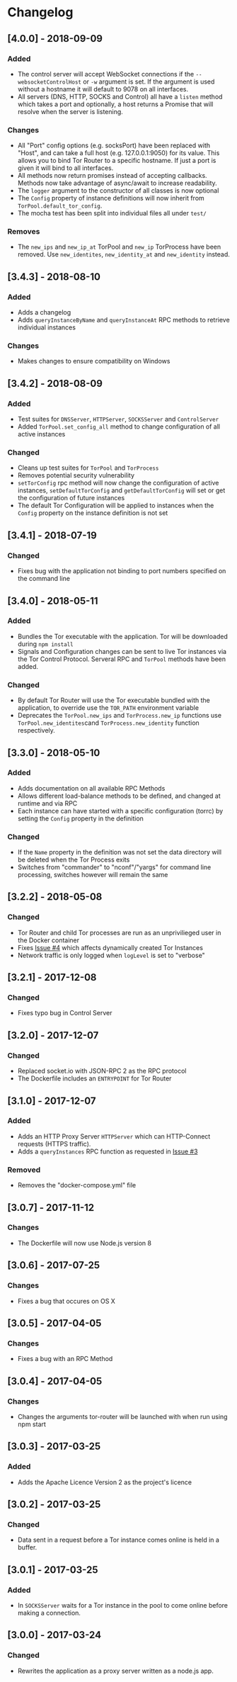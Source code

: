 # Changelog

## [4.0.0] - 2018-09-09

### Added
- The control server will accept WebSocket connections if the `--websocketControlHost` or `-w` argument is set. If the argument is used without a hostname it will default to 9078 on all interfaces.
- All servers (DNS, HTTP, SOCKS and Control) all have a `listen` method which takes a port and optionally, a host returns a Promise that will resolve when the server is listening.

### Changes
- All "Port" config options (e.g. socksPort) have been replaced with "Host", and can take a full host (e.g. 127.0.0.1:9050) for its value. This allows you to bind Tor Router to a specific hostname. If just a port is given it will bind to all interfaces.
- All methods now return promises instead of accepting callbacks. Methods now take advantage of async/await to increase readability.
- The `logger` argument to the constructor of all classes is now optional
- The `Config` property of instance definitions will now inherit from `TorPool.default_tor_config`.
- The mocha test has been split into individual files all under `test/`

### Removes
- The `new_ips` and `new_ip_at` TorPool and `new_ip` TorProcess have been removed. Use `new_identites`, `new_identity_at` and `new_identity` instead.

## [3.4.3] - 2018-08-10

### Added
- Adds a changelog 
- Adds `queryInstanceByName` and `queryInstanceAt` RPC methods to retrieve individual instances

### Changes
- Makes changes to ensure compatibility on Windows  

## [3.4.2] - 2018-08-09

### Added
- Test suites for `DNSServer`, `HTTPServer`, `SOCKSServer` and `ControlServer`
- Added `TorPool.set_config_all` method to change configuration of all active instances

### Changed
- Cleans up test suites for `TorPool` and `TorProcess`
- Removes potential security vulnerability
- `setTorConfig` rpc method will now change the configuration of active instances, `setDefaultTorConfig` and `getDefaultTorConfig` will set or get the configuration of future instances
- The default Tor Configuration will be applied to instances when the `Config` property on the instance definition is not set

## [3.4.1] - 2018-07-19

### Changed
- Fixes bug with the application not binding to port numbers specified on the command line

## [3.4.0] - 2018-05-11

### Added
- Bundles the Tor executable with the application. Tor will be downloaded during `npm install`
- Signals and Configuration changes can be sent to live Tor instances via the Tor Control Protocol. Serveral RPC and `TorPool` methods have been added.

### Changed
- By default Tor Router will use the Tor executable bundled with the application, to override use the `TOR_PATH` environment variable
- Deprecates the `TorPool.new_ips` and `TorProcess.new_ip` functions use `TorPool.new_identites`cand `TorProcess.new_identity` function respectively.

## [3.3.0] - 2018-05-10

### Added
- Adds documentation on all available RPC Methods
- Allows different load-balance methods to be defined, and changed at runtime and via RPC
- Each instance can have started with a specific configuration (torrc) by setting the `Config` property in the definition

### Changed
- If the `Name` property in the definition was not set the data directory will be deleted when the Tor Process exits
- Switches from "commander" to "nconf"/"yargs" for command line processing, switches however will remain the same

## [3.2.2] - 2018-05-08

### Changed
- Tor Router and child Tor processes are run as an unprivilieged user in the Docker container
- Fixes [Issue #4](https://github.com/znetstar/tor-router/issues/4) which affects dynamically created Tor Instances
- Network traffic is only logged when `logLevel` is set to "verbose"

## [3.2.1] - 2017-12-08

### Changed
- Fixes typo bug in Control Server

## [3.2.0] - 2017-12-07

### Changed
- Replaced socket.io with JSON-RPC 2 as the RPC protocol
- The Dockerfile includes an `ENTRYPOINT` for Tor Router

## [3.1.0] - 2017-12-07

### Added
- Adds an HTTP Proxy Server `HTTPServer` which can HTTP-Connect requests (HTTPS traffic).
- Adds a `queryInstances` RPC function as requested in [Issue #3](https://github.com/znetstar/tor-router/issues/3)

### Removed
- Removes the "docker-compose.yml" file

## [3.0.7] - 2017-11-12

### Changes
- The Dockerfile will now use Node.js version 8

## [3.0.6] - 2017-07-25

### Changes
- Fixes a bug that occures on OS X

## [3.0.5] - 2017-04-05

### Changes 
- Fixes a bug with an RPC Method

## [3.0.4] - 2017-04-05

### Changes
- Changes the arguments tor-router will be launched with when run using npm start

## [3.0.3] - 2017-03-25

### Added
- Adds the Apache Licence Version 2 as the project's licence 

## [3.0.2] - 2017-03-25

### Changed

- Data sent in a request before a Tor instance comes online is held in a buffer.

## [3.0.1] - 2017-03-25

### Added

- In `SOCKSServer` waits for a Tor instance in the pool to come online before making a connection.

## [3.0.0] - 2017-03-24

### Changed

- Rewrites the application as a proxy server written as a node.js app.